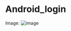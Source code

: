 # Android_login
Image:
![image](https://user-images.githubusercontent.com/72686297/149969618-7879bc80-0d08-49be-b1f0-dd944d019544.png)

